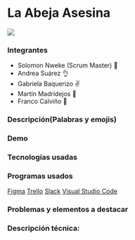 # La Abeja Asesina 

<img src="https://img2.freepng.es/20180423/ige/kisspng-beer-drinking-horn-honey-bee-bee-theme-5ade0efd2abfe8.4605114015245022691751.jpg">

### Integrantes
- Solomon Nweke (Scrum Master) :wave:
- Andrea Suárez :ok_hand:
- Gabriela Baquerizo :v:
- Martín Madridejos :crossed_fingers:
- Franco Calviño :call_me_hand:

### Descripción(Palabras y emojis)

### Demo

### Tecnologías usadas


### Programas usados
[Figma][webFigma]
[Trello][webTrello]
[Slack][webSlack]
[Visual Studio Code][webVisual]

### Problemas y elementos a destacar

### Descripción técnica: 


<!-- links -->
[webFigma]: figma.com
[webTrello]: trello.com
[webSlack]: trello.com
[webVisual]: https://visualstudio.microsoft.com/es/
